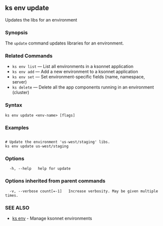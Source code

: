 ## ks env update

Updates the libs for an environment

### Synopsis


The `update` command updates libraries for an environment.

### Related Commands

* `ks env list` — List all environments in a ksonnet application
* `ks env add` — Add a new environment to a ksonnet application
* `ks env set` — Set environment-specific fields (name, namespace, server)
* `ks delete` — Delete all the app components running in an environment (cluster)

### Syntax


```
ks env update <env-name> [flags]
```

### Examples

```

# Update the environment 'us-west/staging' libs.
ks env update us-west/staging
```

### Options

```
  -h, --help   help for update
```

### Options inherited from parent commands

```
  -v, --verbose count[=-1]   Increase verbosity. May be given multiple times.
```

### SEE ALSO

* [ks env](ks_env.md)	 - Manage ksonnet environments


